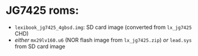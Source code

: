 # JG7425 roms:

 - `lexibook_jg7425_4gbsd.img`: SD card image (converted from `lx_jg7425` CHD)
 - _either_ `mx29lv160.u6` (NOR flash image from `lx_jg7425.zip`) _or_ `lead.sys` from SD card image
 